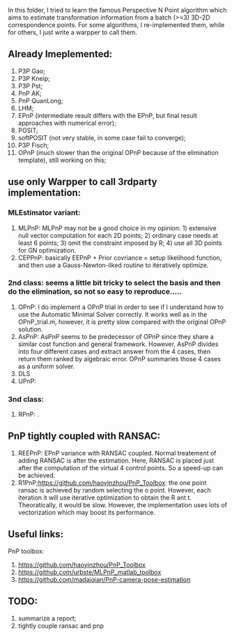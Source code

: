 In this folder, I tried to learn the famous Perspective N Point algorithm which aims to estimate transformation information from a batch (>=3) 3D-2D correspondence points.
For some algorithms, I re-implemented them, while for others, I just write a warpper to call them.

## Already Imeplemented:
1. P3P Gao;
2. P3P Kneip;
3. P3P Pst;
4. PnP AK;
5. PnP QuanLong;
6. LHM;
7. EPnP (intermediate result differs with the EPnP, but final result approaches with numerical error);
8. POSIT;
9. softPOSIT (not very stable, in some case fail to converge);
10. P3P Fisch;
11. OPnP (much slower than the original OPnP because of the elimination template), still working on this;

## use only Warpper to call 3rdparty implementation:
### MLEstimator variant:
1. MLPnP: MLPnP may not be a good choice in my opinion: 1) extensive null vector computation for each 2D points; 2) ordinary case needs at least 6 points; 3) omit the constraint imposed by R; 4) use all 3D points for GN optimization.
2. CEPPnP: basically EEPnP + Prior covriance = setup likelihood function, and then use a Gauss-Newton-liked routine to iteratively optimize.
### 2nd class: seems a little bit tricky to select the basis and then do the elimination, so not so easy to reproduce.....
1. OPnP: I do implement a OPnP trial in order to see if I understand how to use the Automatic Minimal Solver correctly. It works well as in the OPnP_trial.m, however, it is pretty slow compared with the original OPnP solution. 
2. AsPnP: AsPnP seems to be predecessor of OPnP since they share a similar cost function and general framework. However, AsPnP divides into four different cases and extract answer from the 4 cases, then return them ranked by algebraic error. OPnP summaries those 4 cases as a uniform solver.
3. DLS
4. UPnP: 
### 3nd class: 
1. RPnP: .

## PnP tightly coupled with RANSAC:
1. REEPnP: EPnP variance with RANSAC coupled. Normal treatement of adding RANSAC is after the estimation. Here, RANSAC is placed just after the computation of the virtual 4 control points. So a speed-up can be achieved.
2. R1PnP;https://github.com/haoyinzhou/PnP_Toolbox: the one point ransac is achieved by random selecting the o point. However, each iteration it will use iterative optimization to obtain the R ant t. Theoratically, it would be slow. However, the implementation uses lots of vectorization which may boost its performance. 

## Useful links:
PnP toolbox: 
1. https://github.com/haoyinzhou/PnP_Toolbox
2. https://github.com/urbste/MLPnP_matlab_toolbox
3. https://github.com/madaiqian/PnP-camera-pose-estimation

## TODO: 
1. summarize a report;
2. tightly couple ransac and pnp
